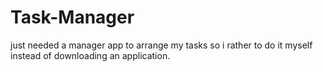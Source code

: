 # Task-Manager
just needed a manager app to arrange my tasks
so i rather to do it myself instead of downloading an application.
